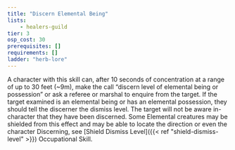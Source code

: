 ```yaml
---
title: "Discern Elemental Being"
lists:
    - healers-guild
tier: 3
osp_cost: 30
prerequisites: []
requirements: []
ladder: "herb-lore"
---
```

A character with this skill can, after 10 seconds of concentration at a range of up to 30 feet (~9m), make the call “discern level of elemental being or possession” or ask a referee or marshal to enquire from the target. If the target examined is an elemental being or has an elemental possession, they should tell the discerner the dismiss level. The target will not be aware in- character that they have been discerned. Some Elemental creatures may be shielded from this effect and may be able to locate the direction or even the character Discerning, see [Shield Dismiss Level]({{< ref "shield-dismiss-level" >}}) Occupational Skill.